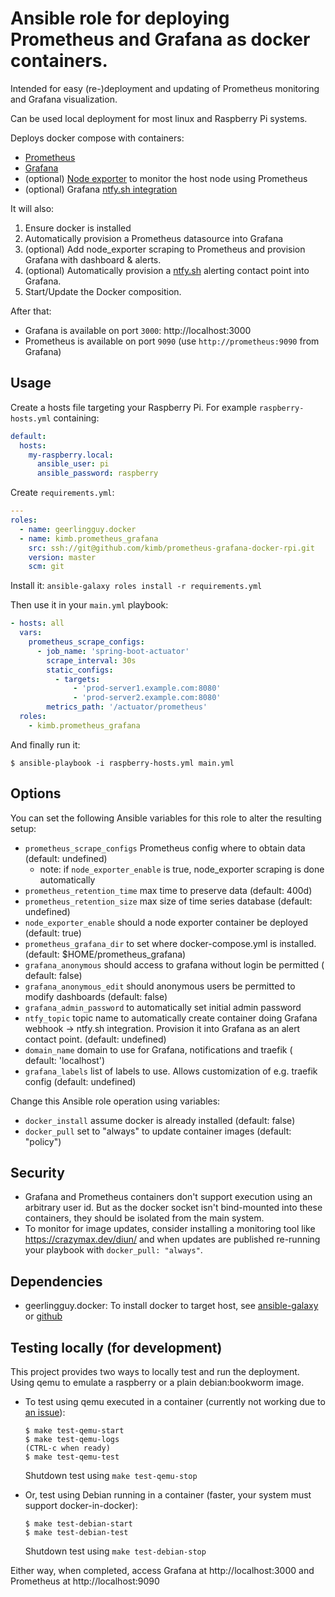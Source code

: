 # Ansible role for deploying Prometheus and Grafana as docker containers.

Intended for easy (re-)deployment and updating of Prometheus monitoring and
Grafana visualization.

Can be used local deployment for most linux and Raspberry Pi systems.

Deploys docker compose with containers:

* [Prometheus](https://hub.docker.com/r/prom/prometheus/)
* [Grafana](https://hub.docker.com/r/grafana/grafana-oss)
* (optional) [Node exporter](https://github.com/prometheus/node_exporter) to
  monitor the host node using Prometheus
* (optional)
  Grafana [ntfy.sh integration](https://github.com/academo/grafana-alerting-ntfy-webhook-integration)

It will also:

1. Ensure docker is installed
2. Automatically provision a Prometheus datasource into Grafana
3. (optional) Add node_exporter scraping to Prometheus and provision Grafana
   with dashboard & alerts.
4. (optional) Automatically provision a [ntfy.sh](https://ntfy.sh/) alerting
   contact point into Grafana.
5. Start/Update the Docker composition.

After that:

* Grafana is available on port `3000`: http://localhost:3000
* Prometheus is available on port `9090` (use `http://prometheus:9090` from
  Grafana)

## Usage

Create a hosts file targeting your Raspberry Pi. For example
`raspberry-hosts.yml` containing:

```yaml
default:
  hosts:
    my-raspberry.local:
      ansible_user: pi
      ansible_password: raspberry
```

Create `requirements.yml`:

```yaml
---
roles:
  - name: geerlingguy.docker
  - name: kimb.prometheus_grafana
    src: ssh://git@github.com/kimb/prometheus-grafana-docker-rpi.git
    version: master
    scm: git
```

Install it: `ansible-galaxy roles install -r requirements.yml`

Then use it in your `main.yml` playbook:

```yaml
- hosts: all
  vars:
    prometheus_scrape_configs:
      - job_name: 'spring-boot-actuator'
        scrape_interval: 30s
        static_configs:
          - targets:
              - 'prod-server1.example.com:8080'
              - 'prod-server2.example.com:8080'
        metrics_path: '/actuator/prometheus'
  roles:
    - kimb.prometheus_grafana
```

And finally run it:

```shell
$ ansible-playbook -i raspberry-hosts.yml main.yml
```

## Options

You can set the following Ansible variables for this role to alter the resulting
setup:

* `prometheus_scrape_configs` Prometheus config where to obtain data (default:
  undefined)
  * note: if `node_exporter_enable` is true, node_exporter scraping is done
    automatically
* `prometheus_retention_time` max time to preserve data (default: 400d)
* `prometheus_retention_size` max size of time series database (default:
  undefined)
* `node_exporter_enable` should a node exporter container be deployed (default:
  true)
* `prometheus_grafana_dir` to set where docker-compose.yml is installed.
  (default: $HOME/prometheus_grafana)
* `grafana_anonymous` should access to grafana without login be permitted (
  default: false)
* `grafana_anonymous_edit` should anonymous users be permitted to modify
  dashboards (default: false)
* `grafana_admin_password` to automatically set initial admin password
* `ntfy_topic` topic name to automatically create container doing Grafana
  webhook -> ntfy.sh integration. Provision it into Grafana as an alert
  contact point. (default: undefined)
* `domain_name` domain to use for Grafana, notifications and traefik (
  default: 'localhost')
* `grafana_labels` list of labels to use. Allows customization of e.g. traefik
  config (default: undefined)

Change this Ansible role operation using variables:

* `docker_install` assume docker is already installed (default: false)
* `docker_pull` set to "always" to update container images (default: "policy")

## Security

* Grafana and Prometheus containers don't support execution using an arbitrary
  user id. But as the docker socket isn't bind-mounted into these containers,
  they should be isolated from the main system.
* To monitor for image updates, consider installing a monitoring tool
  like https://crazymax.dev/diun/ and when updates are published re-running your
  playbook with `docker_pull: "always"`.

## Dependencies

* geerlingguy.docker: To install docker to target host,
  see [ansible-galaxy](https://galaxy.ansible.com/ui/standalone/roles/geerlingguy/docker/)
  or [github](https://github.com/geerlingguy/ansible-role-docker)

## Testing locally (for development)

This project provides two ways to locally test and run the deployment.
Using qemu to emulate a raspberry or a plain debian:bookworm image.

* To test using qemu executed in a container (currently not working due
  to [an issue](https://github.com/carlosperate/docker-qemu-rpi-os/issues/6)):

  ```shell
  $ make test-qemu-start
  $ make test-qemu-logs
  (CTRL-c when ready)
  $ make test-qemu-test
  ```

  Shutdown test using `make test-qemu-stop`

* Or, test using Debian running in a container (faster, your system must
  support docker-in-docker):

  ```shell
  $ make test-debian-start
  $ make test-debian-test
  ```

  Shutdown test using `make test-debian-stop`

Either way, when completed, access Grafana at http://localhost:3000 and
Prometheus at http://localhost:9090
